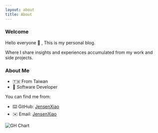 ```yaml
---
layout: about
title: About
---
```


### Welcome
Hello everyone 👋 , This is my personal blog. 

Where I share insights and experiences accumulated from my work and side projects.

### About Me
- 🇹🇼 From Taiwan
- 💼 Software Developer

You can find me from:
- ⌨️ GitHub: [JensenXiao](https://github.com/JensenXiao)
- ✉️ Email: [JensenXiao](mailto:jensenxiao@gmail.com)



![GH Chart](https://ghchart.rshah.org/JensenXiao)

